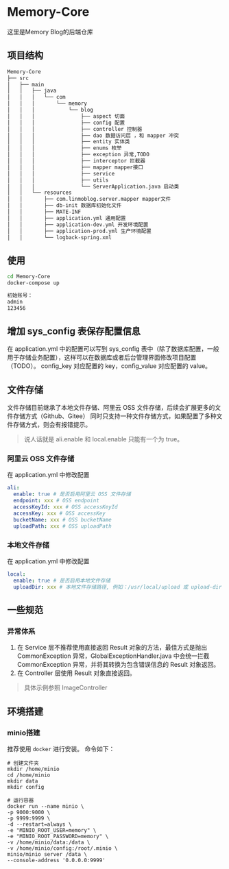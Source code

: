 # Memory-Core
这里是Memory Blog的后端仓库
## 项目结构
```bash
Memory-Core
├── src
│   ├── main
│   │   ├── java
│   │   │   └── com
│   │   │       └── memory
│   │   │           └── blog
│   │   │               ├── aspect 切面
│   │   │               ├── config 配置
│   │   │               ├── controller 控制器 
│   │   │               ├── dao 数据访问层 ，和 mapper 冲突
│   │   │               ├── entity 实体类 
│   │   │               ├── enums 枚举
│   │   │               ├── exception 异常,TODO
│   │   │               ├── interceptor 拦截器
│   │   │               ├── mapper mapper接口
│   │   │               ├── service 
│   │   │               ├── utils
│   │   │               └── ServerApplication.java 启动类
│   │   └── resources
│   │       ├── com.linmoblog.server.mapper mapper文件
│   │       ├── db-init 数据库初始化文件
│   │       ├── MATE-INF 
│   │       ├── application.yml 通用配置
│   │       ├── application-dev.yml 开发环境配置
│   │       ├── application-prod.yml 生产环境配置
│   │       └── logback-spring.xml

```

## 使用
```bash
cd Memory-Core
docker-compose up

初始账号：
admin
123456
```
## 增加 sys_config 表保存配置信息
在 application.yml 中的配置可以写到 sys_config 表中（除了数据库配置，一般用于存储业务配置），这样可以在数据库或者后台管理界面修改项目配置（TODO）。
config_key 对应配置的 key，config_value 对应配置的 value。
## 文件存储
文件存储目前继承了本地文件存储、阿里云 OSS 文件存储，后续会扩展更多的文件存储方式（Github、Gitee）
同时只支持一种文件存储方式，如果配置了多种文件存储方式，则会有报错提示。
> 说人话就是 ali.enable 和 local.enable 只能有一个为 true。
### 阿里云 OSS 文件存储
在 application.yml 中修改配置
```yml
ali:
  enable: true # 是否启用阿里云 OSS 文件存储
  endpoint: xxx # OSS endpoint 
  accessKeyId: xxx # OSS accessKeyId
  accessKey: xxx # OSS accessKey
  bucketName: xxx # OSS bucketName
  uploadPath: xxx # OSS uploadPath
```


### 本地文件存储
在 application.yml 中修改配置
```yml
local:
  enable: true # 是否启用本地文件存储
  uploadDir: xxx # 本地文件存储路径, 例如：/usr/local/upload 或 upload-dir 。
```
## 一些规范
### 异常体系
1. 在 Service 层不推荐使用直接返回 Result 对象的方法，最佳方式是抛出 CommonException 异常，GlobalExceptionHandler.java 中会统一拦截 CommonException 异常，并将其转换为包含错误信息的 Result 对象返回。
2. 在 Controller 层使用 Result 对象直接返回。
> 具体示例参照 ImageController

## 环境搭建
### minio搭建
推荐使用 `docker` 进行安装。
命令如下：
```shell
# 创建文件夹
mkdir /home/minio
cd /home/minio
mkdir data 
mkdir config

# 运行容器
docker run --name minio \
-p 9000:9000 \
-p 9999:9999 \
-d --restart=always \
-e "MINIO_ROOT_USER=memory" \
-e "MINIO_ROOT_PASSWORD=memory" \
-v /home/minio/data:/data \
-v /home/minio/config:/root/.minio \
minio/minio server /data \
--console-address '0.0.0.0:9999'
```
